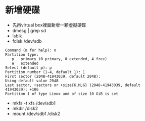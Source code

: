 # 新增硬碟
* 先再virtual box裡面新增一顆虛擬硬碟
* dmesg | grep sd
* lsblk
* fdisk /dev/sdb
```
Command (m for help): n
Partition type:
   p   primary (0 primary, 0 extended, 4 free)
   e   extended
Select (default p): p
Partition number (1-4, default 1): 1
First sector (2048-41943039, default 2048):
Using default value 2048
Last sector, +sectors or +size{K,M,G} (2048-41943039, default 41943039): +10G
Partition 1 of type Linux and of size 10 GiB is set

```
* mkfs -t xfs /dev/sdb1
* mkdir /disk2
* mount /dev/sdb1 /disk2
